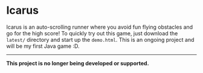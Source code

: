 Icarus
=====================
Icarus is an auto-scrolling runner where you avoid fun flying obstacles and go for the high score!
To quickly try out this game, just download the `latest/` directory and start up the `demo.html`.
This is an ongoing project and will be my first Java game :D.
_______________
**This project is no longer being developed or supported.**
